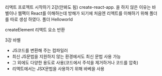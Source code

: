 리액트 프로젝트 시작하기
2강(안봐도 됨)
create-react-app. 을 하지 않은 이유는 바벨이나 웹팩이 React를 이해하는데 방해가 되기에 처음엔 리엑트를 이해하기 위해 폴더를 따로 생성 하였다.
폴더 Helloworld

createElement 리액트 요소 반환

3강
바벨
- JS코드를 변환해 주는 컴파일러
- 최신 JS문법을 지원하지 않는 환경에서도 최신 문법 사용 가능
- 그 외에도 다양한 용도로 사용(코드에서 주석을 제거하거나 코드를 압축) 
- 리액트에서는 JSX문법을 사용하기 위해 바베을 사용
